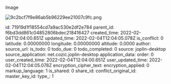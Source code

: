 Image

![9c2bcf7f9e86ab5b96229ee21007c9fc.png](:/a951131953ae4a01bbac8b14497a4a39)

id: 71919d1f18554cd7a9ac530e2df2e784
parent_id: f6bd3dd861c04852806bdec218416427
created_time: 2022-02-04T12:04:00.651Z
updated_time: 2022-02-04T12:04:05.078Z
is_conflict: 0
latitude: 0.00000000
longitude: 0.00000000
altitude: 0.0000
author: 
source_url: 
is_todo: 0
todo_due: 0
todo_completed: 0
source: joplin-desktop
source_application: net.cozic.joplin-desktop
application_data: 
order: 0
user_created_time: 2022-02-04T12:04:00.651Z
user_updated_time: 2022-02-04T12:04:05.078Z
encryption_cipher_text: 
encryption_applied: 0
markup_language: 1
is_shared: 0
share_id: 
conflict_original_id: 
master_key_id: 
type_: 1